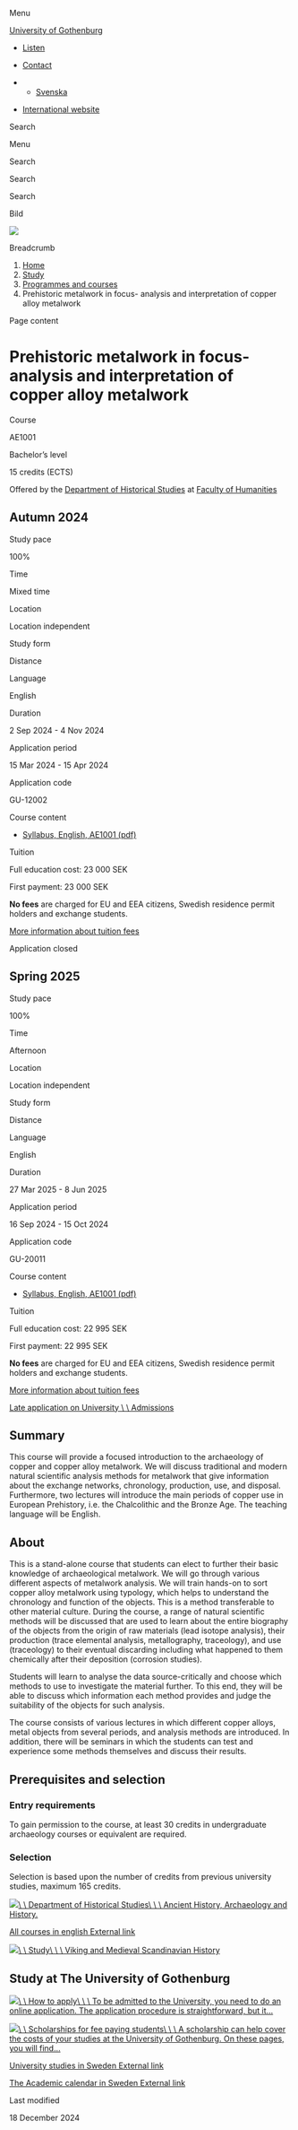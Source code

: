 Menu

[University of Gothenburg](/en)

- [Listen](//app-eu.readspeaker.com/cgi-bin/rsent?customerid=9467&lang=en_uk&readclass=region--content&url=https%3A%2F%2Fwww.gu.se%2Fen%2Fstudy-gothenburg%2Fprehistoric-metalwork-in-focus-analysis-and-interpretation-of-copper-alloy-metalwork-ae1001 "Listen with ReadSpeaker")

- [Contact](/en/contact)

- - [Svenska](/studera/hitta-utbildning/forhistoriens-metallarbete-i-fokus-analys-och-tolkning-av-kopparlegeringar-ae1001)
- [International website](/en/study-gothenburg/prehistoric-metalwork-in-focus-analysis-and-interpretation-of-copper-alloy-metalwork-ae1001)

Search


Menu


Search


Search

Search

Bild

![](/sites/default/files/styles/100_10_3_xmedium_1x/public/kop_assets/84a6290504477d1bd9568cc8d47cf6dc05bb3b37.jpg?h=d6c14b26&itok=JGoBV5cM)

Breadcrumb

1. [Home](/en)
2. [Study](/en/study-in-gothenburg)
3. [Programmes and courses](/en/study-in-gothenburg/study-options)
4. Prehistoric metalwork in focus- analysis and interpretation of copper alloy metalwork


Page content

# Prehistoric metalwork in focus- analysis and interpretation of copper alloy metalwork

Course


AE1001


Bachelor’s level



15 credits (ECTS)



Offered by the
[Department of Historical Studies](https://www.gu.se/en/historical-studies)
at
[Faculty of Humanities](https://www.gu.se/en/humanities)

## Autumn 2024

Study pace


100%

Time


Mixed time

Location


Location independent

Study form


Distance

Language


English

Duration


2 Sep 2024
\- 4 Nov 2024

Application period


15 Mar 2024
\- 15 Apr 2024

Application code


GU-12002

Course content


- [Syllabus, English, AE1001 (pdf)](https://kursplaner.gu.se/pdf/kurs/en/AE1001)


Tuition


Full education cost: 23 000 SEK

First payment: 23 000 SEK

**No fees** are charged for EU and EEA citizens, Swedish residence permit holders and exchange students.

[More information about tuition fees](https://www.gu.se/en/study-in-gothenburg/apply/tuition-fees)

Application closed


## Spring 2025

Study pace


100%

Time


Afternoon

Location


Location independent

Study form


Distance

Language


English

Duration


27 Mar 2025
\- 8 Jun 2025

Application period


16 Sep 2024
\- 15 Oct 2024

Application code


GU-20011

Course content


- [Syllabus, English, AE1001 (pdf)](https://kursplaner.gu.se/pdf/kurs/en/AE1001)


Tuition


Full education cost: 22 995 SEK

First payment: 22 995 SEK

**No fees** are charged for EU and EEA citizens, Swedish residence permit holders and exchange students.

[More information about tuition fees](https://www.gu.se/en/study-in-gothenburg/apply/tuition-fees)

[Late application on University \\
\\
Admissions](https://www.universityadmissions.se/intl/addtobasket?id=GU-20011&period=VT+2025)

## Summary

This course will provide a focused introduction to the archaeology of copper and copper alloy metalwork. We will discuss traditional and modern natural scientific analysis methods for metalwork that give information about the exchange networks, chronology, production, use, and disposal. Furthermore, two lectures will introduce the main periods of copper use in European Prehistory, i.e. the Chalcolithic and the Bronze Age. The teaching language will be English.

## About

This is a stand-alone course that students can elect to further their basic knowledge of archaeological metalwork. We will go through various different aspects of metalwork analysis. We will train hands-on to sort copper alloy metalwork using typology, which helps to understand the chronology and function of the objects. This is a method transferable to other material culture. During the course, a range of natural scientific methods will be discussed that are used to learn about the entire biography of the objects from the origin of raw materials (lead isotope analysis), their production (trace elemental analysis, metallography, traceology), and use (traceology) to their eventual discarding including what happened to them chemically after their deposition (corrosion studies).

Students will learn to analyse the data source-critically and choose which methods to use to investigate the material further. To this end, they will be able to discuss which information each method provides and judge the suitability of the objects for such analysis.

The course consists of various lectures in which different copper alloys, metal objects from several periods, and analysis methods are introduced. In addition, there will be seminars in which the students can test and experience some methods themselves and discuss their results.

## Prerequisites and selection

### Entry requirements

To gain permission to the course, at least 30 credits in undergraduate archaeology courses or equivalent are required.

### Selection

Selection is based upon the number of credits from previous university studies, maximum 165 credits.

[![](/sites/default/files/dynamic-image/dynamic_image_2188_218/public/2023-03/haväng.jpg?media_id=78100&width=1904&height=208)\\
\\
Department of Historical Studies\\
\\
\\
Ancient History, Archaeology and History.](/en/historical-studies)

[All courses in english External link](https://www.gu.se/en/study-gothenburg/study-options/find-courses?education_department=Department%20of%20Historical%20Studies&education_faculty=Faculty%20of%20Humanities&hits=25&period=Spring%202025 "External link")

[![](/sites/default/files/dynamic-image/dynamic_image_2188_218/public/kop_assets/4bc368f8f69f3fe547427e26d89232e21994e10c.jpg?media_id=137122&width=1904&height=208)\\
\\
Study\\
\\
\\
Viking and Medieval Scandinavian History](/en/study-gothenburg/viking-and-medieval-scandinavian-history-hi1430)

## Study at The University of Gothenburg

[![](/sites/default/files/dynamic-image/dynamic_image_2188_218/public/2020-03/cytonn-photography-ZJEKICY5EXY-unsplash.jpg?media_id=2553&width=1904&height=208)\\
\\
How to apply\\
\\
\\
To be admitted to the University, you need to do an online application. The application procedure is straightforward, but it…](/en/study-in-gothenburg/apply)

[![](/sites/default/files/dynamic-image/dynamic_image_2188_218/public/2024-01/GU-7.jpg?media_id=95188&width=1904&height=208)\\
\\
Scholarships for fee paying students\\
\\
\\
A scholarship can help cover the costs of your studies at the University of Gothenburg. On these pages, you will find…](/en/study-in-gothenburg/apply/scholarships-for-fee-paying-students)

[University studies in Sweden External link](https://www.gu.se/en/study-in-gothenburg/before-you-arrive/university-studies-in-sweden "External link")

[The Academic calendar in Sweden External link](https://www.gu.se/en/study-in-gothenburg/when-you-are-here/academic-calendar "External link")

Last modified


18 December 2024